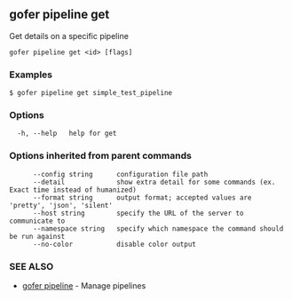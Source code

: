 ## gofer pipeline get

Get details on a specific pipeline

```
gofer pipeline get <id> [flags]
```

### Examples

```
$ gofer pipeline get simple_test_pipeline
```

### Options

```
  -h, --help   help for get
```

### Options inherited from parent commands

```
      --config string      configuration file path
      --detail             show extra detail for some commands (ex. Exact time instead of humanized)
      --format string      output format; accepted values are 'pretty', 'json', 'silent'
      --host string        specify the URL of the server to communicate to
      --namespace string   specify which namespace the command should be run against
      --no-color           disable color output
```

### SEE ALSO

- [gofer pipeline](gofer_pipeline.md) - Manage pipelines
